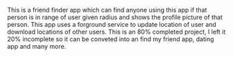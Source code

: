 This is a friend finder app which can find anyone using this app if that person is in range of user given radius and shows the profile picture of that person.
This app uses a forground service to update location of user and download locations of other users.
This is an 80% completed project, I left it 20% incomplete so it can be conveted into an find my friend app, dating app and many more.
